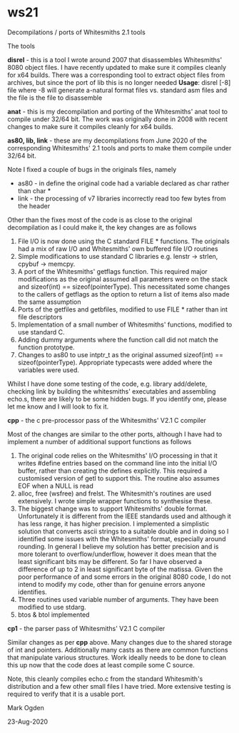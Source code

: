 # ws21
Decompilations / ports of Whitesmiths 2.1 tools

The tools

**disrel** - this is a tool I wrote around 2007 that disassembles Whitesmiths' 8080 object files. I have recently updated to make sure it compiles cleanly for x64 builds. There was a corresponding tool to extract object files from archives, but since the port of lib this is no longer needed
**Usage**:
disrel [-8] file
where -8  will generate a-natural format files vs. standard asm files and the file is the file to disassemble

**anat** - this is my decompilation and porting of the Whitesmiths' anat tool to compile under 32/64 bit. The work was originally done in 2008 with recent changes to make sure it compiles cleanly for x64 builds.

**as80, lib, link** - these are my decompilations from June 2020 of the corresponding Whitesmiths' 2.1 tools and ports to make them compile under 32/64 bit.

Note I fixed a couple of bugs in the originals files, namely

- as80 - in define the original code had a variable declared as char rather than char *
- link - the processing of v7 libraries incorrectly read too few bytes from the header

Other than the fixes most of the code is as close to the original decompilation as I could make it, the key changes are as follows

1. File I/O is now done using the C standard FILE * functions. The originals had a mix of raw I/O and Whitesmiths' own buffered file I/O routines
2. Simple modifications to use standard C libraries e.g. lenstr -> strlen, cpybuf -> memcpy.
3. A port of the Whitesmiths' getflags function. This required major modifications as the original assumed all parameters were on the stack and sizeof(int) == sizeof(pointerType).  This necessitated some changes to the callers of getflags as the option to return a list of items also made the same assumption
4. Ports of the getfiles and getbfiles, modified to use FILE * rather than int file descriptors
5. Implementation of a small number of Whitesmiths' functions, modified to use standard C.
6. Adding dummy arguments where the function  call did not match the function prototype.
7. Changes to as80 to use intptr_t as the original assumed sizeof(int) == sizeof(pointerType). Appropriate typecasts were added where the variables were used.

Whilst I have done some testing of the code, e.g. library add/delete, checking link by building the whitesmiths' executables and assembling echo.s, there are likely to be some hidden bugs. If you identify one, please let me  know and I will look to fix it.

**cpp** - the c pre-processor pass of the Whitesmiths' V2.1 C compiler

Most of the changes are similar to the other ports, although I have had to implement a number of additional support functions as follows

1. The original code relies on the Whitesmiths' I/O processing in that it writes #define entries based on the command line into the initial I/O buffer, rather than creating the defines explicitly. This required a customised version of getl to support this. The routine also assumes EOF when a NULL is read
2. alloc, free (wsfree) and frelst. The Whitesmith's routines are used extensively. I wrote simple wrapper functions to synthesise these.
3. The biggest change was to support Whitesmiths' double format. Unfortunately it is different from the IEEE standards used and although it has less range, it has higher precision. I implemented a simplistic solution that converts ascii strings to a suitable double and in doing so I identified some issues with the Whitesmiths' format, especially around rounding. In general I believe my solution has better precision and is more tolerant to overflow/underflow, however it does mean that the least significant bits may be different. So far I have observed a difference of up to 2 in least significant byte of the matissa. Given the poor performance of and some errors in the original 8080 code, I do not intend to modify my code, other than for genuine errors anyone identifies.
4. Three routines used variable number of arguments. They have been modified to use stdarg.
5. btos & btol implemented

**cp1** - the parser pass of Whitesmiths' V2.1 C compiler

Similar changes as per **cpp** above. Many changes due to the shared storage of int and pointers. Additionally many casts as there are common functions that manipulate various structures. Work ideally needs to be done to clean this up now that the code does at least compile some C source.

Note, this cleanly compiles echo.c from the standard Whitesmith's distribution and a few other small files I have tried. More extensive testing is required to verify that it is a usable port.

Mark Ogden

23-Aug-2020